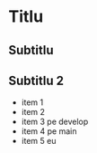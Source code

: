 # Titlu
## Subtitlu

## Subtitlu 2

- item 1
- item 2
- item 3 pe develop
- item 4 pe main
- item 5 eu